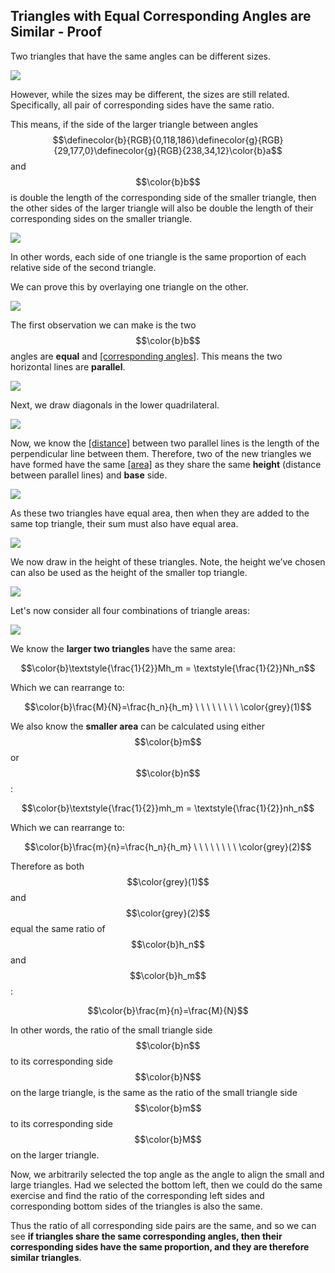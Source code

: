 ## Triangles with Equal Corresponding Angles are Similar - Proof

Two triangles that have the same angles can be different sizes.

![](./SimilarTriangles.png)

However, while the sizes may be different, the sizes are still related. Specifically, all pair of corresponding sides have the same ratio.

This means, if the side of the larger triangle between angles $$\definecolor{b}{RGB}{0,118,186}\definecolor{g}{RGB}{29,177,0}\definecolor{g}{RGB}{238,34,12}\color{b}a$$ and $$\color{b}b$$ is double the length of the corresponding side of the smaller triangle, then the other sides of the larger triangle will also be double the length of their corresponding sides on the smaller triangle.

![](./ProportionalTriangles.png)

In other words, each side of one triangle is the same proportion of each relative side of the second triangle.

We can prove this by overlaying one triangle on the other.

![](./OverlayTriangles.png)

The first observation we can make is the two $$\color{b}b$$ angles are **equal** and [[corresponding angles]]((qr,'Math/Geometry_1/AnglesAtIntersections/base/Corresponding',#00756F)). This means the two horizontal lines are **parallel**.

![](./CorrespondingAngles.png)

Next, we draw diagonals in the lower quadrilateral.

![](./Diagonals.png)

Now, we know the [[distance]]((qr,'Math/Geometry_1/ParallelLineDistance/base/Main',#00756F)) between two parallel lines is the length of the perpendicular line between them. Therefore, two of the new triangles we have formed have the same [[area]]((qr,'Math/Geometry_1/AreaTriangle/base/Main',#00756F)) as they share the same **height** (distance between parallel lines) and **base** side.

![](./AreaBottomTriangles.png)

As these two triangles have equal area, then when they are added to the same top triangle, their sum must also have equal area.

![](./AreaLargeTriangles.png)

We now draw in the height of these triangles. Note, the height we’ve chosen can also be used as the height of the smaller top triangle.

![](./LargeTrianglesPlusHeight.png)

Let's now consider all four combinations of triangle areas:

![](./FourTriangles.png)

We know the **larger two triangles** have the same area:

$$\color{b}\textstyle{\frac{1}{2}}Mh_m = \textstyle{\frac{1}{2}}Nh_n$$

Which we can rearrange to:

$$\color{b}\frac{M}{N}=\frac{h_n}{h_m} \ \ \ \ \ \ \ \ \color{grey}(1)$$

We also know the **smaller area** can be calculated using either $$\color{b}m$$ or $$\color{b}n$$:

$$\color{b}\textstyle{\frac{1}{2}}mh_m = \textstyle{\frac{1}{2}}nh_n$$

Which we can rearrange to:

$$\color{b}\frac{m}{n}=\frac{h_n}{h_m} \ \ \ \ \ \ \ \ \color{grey}(2)$$

Therefore as both $$\color{grey}(1)$$ and $$\color{grey}(2)$$ equal the same ratio of $$\color{b}h_n$$ and $$\color{b}h_m$$:

$$\color{b}\frac{m}{n}=\frac{M}{N}$$

In other words, the ratio of the small triangle side $$\color{b}n$$ to its corresponding side $$\color{b}N$$ on the large triangle, is the same as the ratio of the small triangle side $$\color{b}m$$ to its corresponding side $$\color{b}M$$ on the larger triangle.

Now, we arbitrarily selected the top angle as the angle to align the small and large triangles. Had we selected the bottom left, then we could do the same exercise and find the ratio of the corresponding left sides and corresponding bottom sides of the triangles is also the same.

Thus the ratio of all corresponding side pairs are the same, and so we can see **if triangles share the same corresponding angles, then their corresponding sides have the same proportion, and they are therefore similar triangles**.
